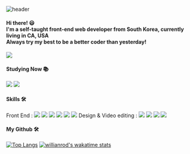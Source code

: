 ![header](https://capsule-render.vercel.app/api?type=soft&color=auto&height=200&section=header&text=Suhyeon_Kim&fontSize=90&animation=fadeIn)
#### Hi there! 😃 <br> I'm a self-taught front-end web developer from South Korea, currently living in CA, USA<br>Always try my best to be a better coder than yesterday!
#### <img src= "https://img.shields.io/badge/E--mail-suhyeonkr%40gmail.com-pink"/>

#### Studying Now 📚
<p>
<img src="https://img.shields.io/badge/Three.js-000000?style=flat-square&logo=TypeScript&logoColor=white"/>
<img src="https://img.shields.io/badge/TypeScript-3178C6?style=flat-square&logo=TypeScript&logoColor=white"/>
</p>

#### Skills 🛠️
<p>
<span>Front End :</span>
<img src="https://img.shields.io/badge/React-61DAFB?style=flat-square&logo=React&logoColor=white"/>
<img src="https://img.shields.io/badge/HTML5-E34F26?style=flat-square&logo=HTML5&logoColor=white"/>
<img src="https://img.shields.io/badge/CSS3-1572B6?style=flat-square&logo=CSS3&logoColor=white"/>
<img src="https://img.shields.io/badge/Scss-CC6699?style=flat-square&logo=Sass&logoColor=white"/>
<img src="https://img.shields.io/badge/JavaScript-F7DF1E?style=flat-square&logo=JavaScript&logoColor=white"/>
<img src="https://img.shields.io/badge/Bootstrap-7952B3?style=flat-square&logo=JavaScript&logoColor=white"/>
<span>Design & Video editing : </span>
<img src="https://img.shields.io/badge/Adobe Photoshop-31A8FF?style=flat-square&logo=Adobe Photoshop&logoColor=black"/>
<img src="https://img.shields.io/badge/Adobe Illustrator-FF9A00?style=flat-square&logo=Adobe Illustrator&logoColor=black"/>
<img src="https://img.shields.io/badge/Adobe Premiere Pro-9999FF?style=flat-square&logo=Adobe Premiere Pro&logoColor=black"/>
<img src="https://img.shields.io/badge/Adobe XD-FF61F6?style=flat-square&logo=Adobe XD&logoColor=black"/>
</p>

#### My Github 🛠️
[![Top Langs](https://github-readme-stats.vercel.app/api/top-langs/?username=anuraghazra&layout=compact)](https://github.com/anuraghazra/github-readme-stats)
[![willianrod's wakatime stats](https://github-readme-stats.vercel.app/api/wakatime?username=supersuhyeon)](https://github.com/anuraghazra/github-readme-stats)
